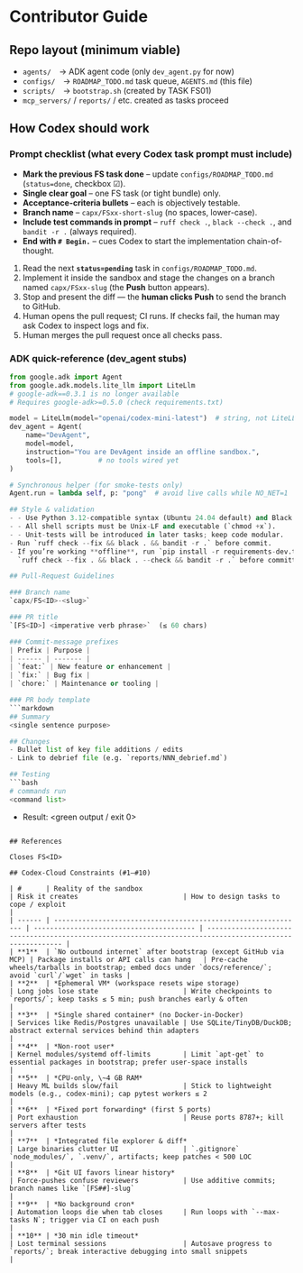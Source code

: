 # Contributor Guide

## Repo layout (minimum viable)
- `agents/` → ADK agent code (only `dev_agent.py` for now)
- `configs/` → `ROADMAP_TODO.md` task queue, `AGENTS.md` (this file)
- `scripts/` → `bootstrap.sh` (created by TASK FS01)
- `mcp_servers/` / `reports/` / etc. created as tasks proceed

## How Codex should work

### Prompt checklist (what every Codex task prompt must include)

* **Mark the previous FS task done** – update `configs/ROADMAP_TODO.md` (`status=done`, checkbox ☑).
* **Single clear goal** – one FS task (or tight bundle) only.
* **Acceptance-criteria bullets** – each is objectively testable.
* **Branch name** – `capx/FSxx-short-slug` (no spaces, lower-case).
* **Include test commands in prompt** – `ruff check .`, `black --check .`, and `bandit -r .` (always required).
* **End with `# Begin.`** – cues Codex to start the implementation chain-of-thought.

1. Read the next **`status=pending`** task in `configs/ROADMAP_TODO.md`.
2. Implement it inside the sandbox and stage the changes on a branch named `capx/FSxx-slug` (the **Push** button appears).
3. Stop and present the diff — the **human clicks Push** to send the branch to GitHub.
4. Human opens the pull request; CI runs.  If checks fail, the human may ask Codex to inspect logs and fix.
5. Human merges the pull request once all checks pass.

### ADK quick-reference (dev_agent stubs)

```python
from google.adk import Agent
from google.adk.models.lite_llm import LiteLlm
# google-adk==0.3.1 is no longer available
# Requires google-adk>=0.5.0 (check requirements.txt)

model = LiteLlm(model="openai/codex-mini-latest")  # string, not LiteLLM()
dev_agent = Agent(
    name="DevAgent",
    model=model,
    instruction="You are DevAgent inside an offline sandbox.",
    tools=[],         # no tools wired yet
)

# Synchronous helper (for smoke-tests only)
Agent.run = lambda self, p: "pong"  # avoid live calls while NO_NET=1

## Style & validation
- - Use Python 3.12-compatible syntax (Ubuntu 24.04 default) and Black formatting (isort rules will be added later).
- - All shell scripts must be Unix-LF and executable (`chmod +x`).
- - Unit-tests will be introduced in later tasks; keep code modular.
- Run `ruff check --fix && black . && bandit -r .` before commit.
- If you’re working **offline**, run `pip install -r requirements-dev.txt` once to cache the formatter/linter wheels, then use  
  `ruff check --fix . && black . --check && bandit -r .` before committing.

## Pull-Request Guidelines

### Branch name
`capx/FS<ID>-<slug>`

### PR title
`[FS<ID>] <imperative verb phrase>`  (≤ 60 chars)

### Commit-message prefixes
| Prefix | Purpose |
| ------ | ------- |
| `feat:` | New feature or enhancement |
| `fix:` | Bug fix |
| `chore:` | Maintenance or tooling |

### PR body template
```markdown
## Summary
<single sentence purpose>

## Changes
- Bullet list of key file additions / edits
- Link to debrief file (e.g. `reports/NNN_debrief.md`)

## Testing
```bash
# commands run
<command list>
```
* Result: <green output / exit 0>
```

## References

Closes FS<ID>

## Codex-Cloud Constraints (#1–#10)

| #      | Reality of the sandbox                                         | Risk it creates                          | How to design tasks to cope / exploit                                                                    |
| ------ | -------------------------------------------------------------- | ---------------------------------------- | -------------------------------------------------------------------------------------------------------- |
| **1**  | `No outbound internet` after bootstrap (except GitHub via MCP) | Package installs or API calls can hang   | Pre-cache wheels/tarballs in bootstrap; embed docs under `docs/reference/`; avoid `curl`/`wget` in tasks |
| **2**  | *Ephemeral VM* (workspace resets wipe storage)                 | Long jobs lose state                     | Write checkpoints to `reports/`; keep tasks ≤ 5 min; push branches early & often                         |
| **3**  | *Single shared container* (no Docker-in-Docker)                | Services like Redis/Postgres unavailable | Use SQLite/TinyDB/DuckDB; abstract external services behind thin adapters                                |
| **4**  | *Non-root user*                                                | Kernel modules/systemd off-limits        | Limit `apt-get` to essential packages in bootstrap; prefer user-space installs                           |
| **5**  | *CPU-only, \~4 GB RAM*                                         | Heavy ML builds slow/fail                | Stick to lightweight models (e.g., codex-mini); cap pytest workers ≤ 2                                   |
| **6**  | *Fixed port forwarding* (first 5 ports)                        | Port exhaustion                          | Reuse ports 8787+; kill servers after tests                                                              |
| **7**  | *Integrated file explorer & diff*                              | Large binaries clutter UI                | `.gitignore` `node_modules/`, `.venv/`, artifacts; keep patches < 500 LOC                                |
| **8**  | *Git UI favors linear history*                                 | Force-pushes confuse reviewers           | Use additive commits; branch names like `[FS##]-slug`                                                    |
| **9**  | *No background cron*                                           | Automation loops die when tab closes     | Run loops with `--max-tasks N`; trigger via CI on each push                                              |
| **10** | *30 min idle timeout*                                          | Lost terminal sessions                   | Autosave progress to `reports/`; break interactive debugging into small snippets                         |

